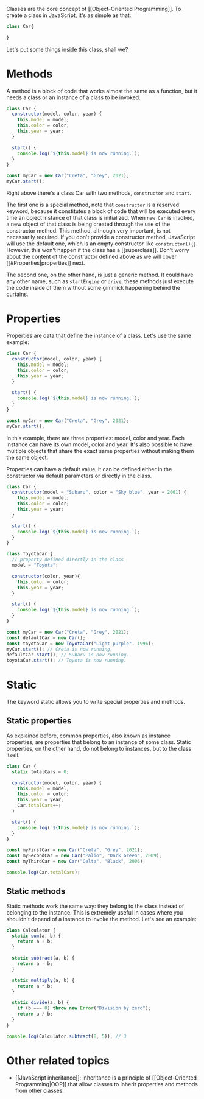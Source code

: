 Classes are the core concept of [[Object-Oriented Programming]]. To create a class in JavaScript, it's as simple as that:

```js
class Car{
  
}
```

Let's put some things inside this class, shall we?

# Methods

A method is a block of code that works almost the same as a function, but it needs a class or an instance of a class to be invoked.

```js
class Car {
  constructor(model, color, year) {
    this.model = model;
    this.color = color;
    this.year = year;
  }

  start() {
    console.log(`${this.model} is now running.`);
  }
}

const myCar = new Car("Creta", "Grey", 2021);
myCar.start();
```

Right above there's a class Car with two methods, `constructor` and `start`.

The first one is a special method, note that `constructor` is a reserved keyword, because it constitutes a block of code that will be executed every time an object instance of that class is initialized. When `new Car` is invoked, a new object of that class is being created through the use of the constructor method. This method, although very important, is not necessarily required. If you don't provide a constructor method, JavaScript will use the default one, which is an empty constructor like `constructor(){}`. However, this won't happen if the class has a [[superclass]]. Don't worry about the content of the constructor defined above as we will cover [[#Properties|properties]] next.

The second one, on the other hand, is just a generic method. It could have any other name, such as `startEngine` or `drive`, these methods just execute the code inside of them without some gimmick happening behind the curtains.

# Properties

Properties are data that define the instance of a class. Let's use the same example:

```js
class Car {
  constructor(model, color, year) {
    this.model = model;
    this.color = color;
    this.year = year;
  }

  start() {
    console.log(`${this.model} is now running.`);
  }
}

const myCar = new Car("Creta", "Grey", 2021);
myCar.start();
```

In this example, there are three properties: model, color and year. Each instance can have its own model, color and year. It's also possible to have multiple objects that share the exact same properties without making them the same object.

Properties can have a default value, it can be defined either in the constructor via default parameters or directly in the class.

```js
class Car {
  constructor(model = "Subaru", color = "Sky blue", year = 2001) {
    this.model = model;
    this.color = color;
    this.year = year;
  }

  start() {
    console.log(`${this.model} is now running.`);
  }
}

class ToyotaCar {
  // property defined directly in the class
  model = "Toyota";

  constructor(color, year){
    this.color = color;
    this.year = year;
  }

  start() {
    console.log(`${this.model} is now running.`);
  }
}

const myCar = new Car("Creta", "Grey", 2021);
const defaultCar = new Car();
const toyotaCar = new ToyotaCar("Light purple", 1996);
myCar.start(); // Creta is now running.
defaultCar.start(); // Subaru is now running.
toyotaCar.start(); // Toyota is now running.
```

# Static

The keyword static allows you to write special properties and methods.

## Static properties

As explained before, common properties, also known as instance properties, are properties that belong to an instance of some class. Static properties, on the other hand, do not belong to instances, but to the class itself.

```js
class Car {
  static totalCars = 0;

  constructor(model, color, year) {
    this.model = model;
    this.color = color;
    this.year = year;
    Car.totalCars++;
  }

  start() {
    console.log(`${this.model} is now running.`);
  }
}

const myFirstCar = new Car("Creta", "Grey", 2021);
const mySecondCar = new Car("Palio", "Dark Green", 2009);
const myThirdCar = new Car("Celta", "Black", 2006);

console.log(Car.totalCars);
```

## Static methods

Static methods work the same way: they belong to the class instead of belonging to the instance. This is extremely useful in cases where you shouldn't depend of a instance to invoke the method. Let's see an example:

```js
class Calculator {
  static sum(a, b) {
    return a + b;
  }

  static subtract(a, b) {
    return a - b;
  }

  static multiply(a, b) {
    return a * b;
  }

  static divide(a, b) {
    if (b === 0) throw new Error("Division by zero");
    return a / b;
  }
}

console.log(Calculator.subtract(8, 5)); // 3
```

# Other related topics

- [[JavaScript inheritance]]: inheritance is a principle of [[Object-Oriented Programming|OOP]] that allow classes to inherit properties and methods from other classes.